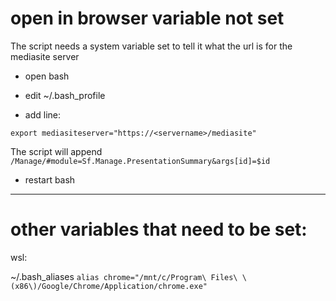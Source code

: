 # open in browser variable not set

The script needs a system variable set to tell it what the url is for the mediasite server

 * open bash
 * edit ~/.bash_profile

 * add line:

`export mediasiteserver="https://<servername>/mediasite"`

The script will append `/Manage/#module=Sf.Manage.PresentationSummary&args[id]=$id`

 * restart bash


------------------------
# other variables that need to be set:

wsl:

~/.bash_aliases
`alias chrome="/mnt/c/Program\ Files\ \(x86\)/Google/Chrome/Application/chrome.exe"`


